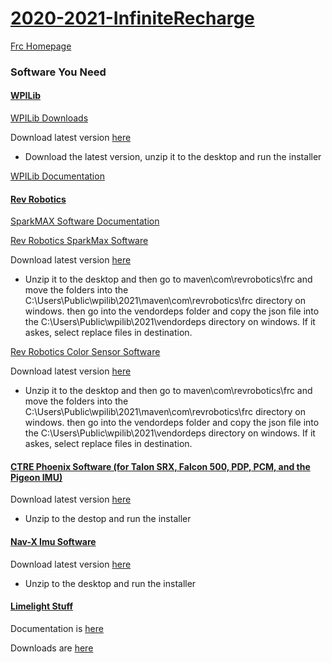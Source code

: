 # [2020-2021-InfiniteRecharge](https://www.firstinspires.org/robotics/frc/game-and-season)
[Frc Homepage](https://www.firstinspires.org/robotics/frc)


### Software You Need

#### [WPILib](https://wpilib.org/)
[WPILib Downloads](https://github.com/wpilibsuite/allwpilib/releases)

Download latest version [here](https://github.com/wpilibsuite/allwpilib/releases/tag/v2021.1.2)
* Download the latest version, unzip it to the desktop and run the installer

[WPILib Documentation](https://docs.wpilib.org/en/stable/)

#### [Rev Robotics](https://www.revrobotics.com/)

[SparkMAX Software Documentation](http://www.revrobotics.com/content/sw/max/sw-docs/SPARK-MAX-Java-API-Offline.pdf)

[Rev Robotics SparkMax Software ](http://www.revrobotics.com/sparkmax-software/#java-api)

Download latest version [here](http://www.revrobotics.com/content/sw/max/sdk/SPARK-MAX-SDK-v1.5.4.zip.)
* Unzip it to the desktop and then go to maven\com\revrobotics\frc and move the folders into the C:\Users\Public\wpilib\2021\maven\com\revrobotics\frc directory on windows.
  then go into the vendordeps folder and copy the json file into the C:\Users\Public\wpilib\2021\vendordeps directory on windows. If it askes, select replace files in destination.
  
[Rev Robotics Color Sensor Software](https://www.revrobotics.com/rev-31-1557/)



Download latest version [here](http://revrobotics.com/content/sw/color-sensor-v3/sdk/Color-Sensor-V3-SDK-v1.2.0.zip)
* Unzip it to the desktop and then go to maven\com\revrobotics\frc and move the folders into the C:\Users\Public\wpilib\2021\maven\com\revrobotics\frc directory on windows.
  then go into the vendordeps folder and copy the json file into the C:\Users\Public\wpilib\2021\vendordeps directory on windows. If it askes, select replace files in destination.
#### [CTRE Phoenix Software (for Talon SRX, Falcon 500, PDP, PCM, and the Pigeon IMU)](https://github.com/CrossTheRoadElec/Phoenix-Releases/releases)
Download latest version [here](https://github.com/CrossTheRoadElec/Phoenix-Releases/releases/download/v5.19.4.1/CTRE_Phoenix_Framework_v5.19.4.1.exe)
* Unzip to the destop and run the installer
#### [Nav-X Imu Software](https://pdocs.kauailabs.com/navx-mxp/software/roborio-libraries/java/)
Download latest version [here](https://www.kauailabs.com/public_files/navx-mxp/navx-mxp.zip)
* Unzip to the desktop and run the installer
#### [Limelight Stuff](https://limelightvision.io/)
Documentation is [here](https://docs.limelightvision.io/en/latest/getting_started.html#basic-programming)

Downloads are [here](https://limelightvision.io/pages/downloads)
